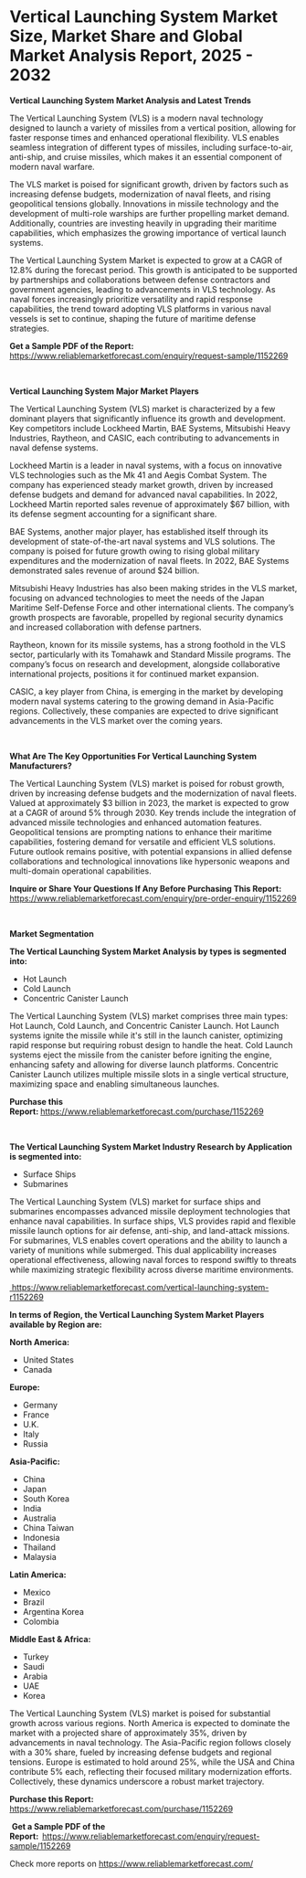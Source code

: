<p><h1>Vertical Launching System Market Size, Market Share and Global Market Analysis Report, 2025 - 2032</h1></p><p><strong>Vertical Launching System Market Analysis and Latest Trends</strong></p>
<p><p>The Vertical Launching System (VLS) is a modern naval technology designed to launch a variety of missiles from a vertical position, allowing for faster response times and enhanced operational flexibility. VLS enables seamless integration of different types of missiles, including surface-to-air, anti-ship, and cruise missiles, which makes it an essential component of modern naval warfare.</p><p>The VLS market is poised for significant growth, driven by factors such as increasing defense budgets, modernization of naval fleets, and rising geopolitical tensions globally. Innovations in missile technology and the development of multi-role warships are further propelling market demand. Additionally, countries are investing heavily in upgrading their maritime capabilities, which emphasizes the growing importance of vertical launch systems.</p><p>The Vertical Launching System Market is expected to grow at a CAGR of 12.8% during the forecast period. This growth is anticipated to be supported by partnerships and collaborations between defense contractors and government agencies, leading to advancements in VLS technology. As naval forces increasingly prioritize versatility and rapid response capabilities, the trend toward adopting VLS platforms in various naval vessels is set to continue, shaping the future of maritime defense strategies.</p></p>
<p><strong>Get a Sample PDF of the Report:&nbsp;</strong> <a href="https://www.reliablemarketforecast.com/enquiry/request-sample/1152269?utm_campaign=2470&utm_medium=2&utm_source=Github&utm_content=ia&utm_term=19022025&utm_id=vertical-launching-system">https://www.reliablemarketforecast.com/enquiry/request-sample/1152269</a></p>
<p>&nbsp;</p>
<p><strong>Vertical Launching System Major Market Players</strong></p>
<p><p>The Vertical Launching System (VLS) market is characterized by a few dominant players that significantly influence its growth and development. Key competitors include Lockheed Martin, BAE Systems, Mitsubishi Heavy Industries, Raytheon, and CASIC, each contributing to advancements in naval defense systems.</p><p>Lockheed Martin is a leader in naval systems, with a focus on innovative VLS technologies such as the Mk 41 and Aegis Combat System. The company has experienced steady market growth, driven by increased defense budgets and demand for advanced naval capabilities. In 2022, Lockheed Martin reported sales revenue of approximately $67 billion, with its defense segment accounting for a significant share.</p><p>BAE Systems, another major player, has established itself through its development of state-of-the-art naval systems and VLS solutions. The company is poised for future growth owing to rising global military expenditures and the modernization of naval fleets. In 2022, BAE Systems demonstrated sales revenue of around $24 billion.</p><p>Mitsubishi Heavy Industries has also been making strides in the VLS market, focusing on advanced technologies to meet the needs of the Japan Maritime Self-Defense Force and other international clients. The company’s growth prospects are favorable, propelled by regional security dynamics and increased collaboration with defense partners.</p><p>Raytheon, known for its missile systems, has a strong foothold in the VLS sector, particularly with its Tomahawk and Standard Missile programs. The company’s focus on research and development, alongside collaborative international projects, positions it for continued market expansion. </p><p>CASIC, a key player from China, is emerging in the market by developing modern naval systems catering to the growing demand in Asia-Pacific regions. Collectively, these companies are expected to drive significant advancements in the VLS market over the coming years.</p></p>
<p>&nbsp;</p>
<p><strong>What Are The Key Opportunities For Vertical Launching System Manufacturers?</strong></p>
<p><p>The Vertical Launching System (VLS) market is poised for robust growth, driven by increasing defense budgets and the modernization of naval fleets. Valued at approximately $3 billion in 2023, the market is expected to grow at a CAGR of around 5% through 2030. Key trends include the integration of advanced missile technologies and enhanced automation features. Geopolitical tensions are prompting nations to enhance their maritime capabilities, fostering demand for versatile and efficient VLS solutions. Future outlook remains positive, with potential expansions in allied defense collaborations and technological innovations like hypersonic weapons and multi-domain operational capabilities.</p></p>
<p><strong>Inquire or Share Your Questions If Any Before Purchasing This Report:</strong> <a href="https://www.reliablemarketforecast.com/enquiry/pre-order-enquiry/1152269?utm_campaign=2470&utm_medium=2&utm_source=Github&utm_content=ia&utm_term=19022025&utm_id=vertical-launching-system">https://www.reliablemarketforecast.com/enquiry/pre-order-enquiry/1152269</a></p>
<p>&nbsp;</p>
<p><strong>Market Segmentation</strong></p>
<p><strong>The Vertical Launching System Market Analysis by types is segmented into:</strong></p>
<p><ul><li>Hot Launch</li><li>Cold Launch</li><li>Concentric Canister Launch</li></ul></p>
<p><p>The Vertical Launching System (VLS) market comprises three main types: Hot Launch, Cold Launch, and Concentric Canister Launch. Hot Launch systems ignite the missile while it's still in the launch canister, optimizing rapid response but requiring robust design to handle the heat. Cold Launch systems eject the missile from the canister before igniting the engine, enhancing safety and allowing for diverse launch platforms. Concentric Canister Launch utilizes multiple missile slots in a single vertical structure, maximizing space and enabling simultaneous launches.</p></p>
<p><strong>Purchase this Report:&nbsp;</strong><a href="https://www.reliablemarketforecast.com/purchase/1152269?utm_campaign=2470&utm_medium=2&utm_source=Github&utm_content=ia&utm_term=19022025&utm_id=vertical-launching-system">https://www.reliablemarketforecast.com/purchase/1152269</a></p>
<p>&nbsp;</p>
<p><strong>The Vertical Launching System Market Industry Research by Application is segmented into:</strong></p>
<p><ul><li>Surface Ships</li><li>Submarines</li></ul></p>
<p><p>The Vertical Launching System (VLS) market for surface ships and submarines encompasses advanced missile deployment technologies that enhance naval capabilities. In surface ships, VLS provides rapid and flexible missile launch options for air defense, anti-ship, and land-attack missions. For submarines, VLS enables covert operations and the ability to launch a variety of munitions while submerged. This dual applicability increases operational effectiveness, allowing naval forces to respond swiftly to threats while maximizing strategic flexibility across diverse maritime environments.</p></p>
<p><a href="https://www.reliablemarketforecast.com/vertical-launching-system-r1152269?utm_campaign=2470&utm_medium=2&utm_source=Github&utm_content=ia&utm_term=19022025&utm_id=vertical-launching-system">&nbsp;https://www.reliablemarketforecast.com/vertical-launching-system-r1152269</a></p>
<p><strong>In terms of Region, the Vertical Launching System Market Players available by Region are:</strong></p>
<p>
    <p> <strong> North America: </strong>
        <ul>
            <li>United States</li>
            <li>Canada</li>
        </ul>
        </p> 
    <p> <strong> Europe: </strong>
        <ul>
            <li>Germany</li>
            <li>France</li>
            <li>U.K.</li>
            <li>Italy</li>
            <li>Russia</li>
        </ul>
        </p> 
    <p> <strong> Asia-Pacific: </strong>
        <ul>
            <li>China</li>
            <li>Japan</li>
            <li>South Korea</li>
            <li>India</li>
            <li>Australia</li>
            <li>China Taiwan</li>
            <li>Indonesia</li>
            <li>Thailand</li>
            <li>Malaysia</li>
        </ul>
        </p> 
    <p> <strong> Latin America: </strong>
        <ul>
            <li>Mexico</li>
            <li>Brazil</li>
            <li>Argentina Korea</li>
            <li>Colombia</li>
        </ul>
        </p> 
    <p> <strong> Middle East & Africa: </strong>
        <ul>
            <li>Turkey</li>
            <li>Saudi</li>
            <li>Arabia</li>
            <li>UAE</li>
            <li>Korea</li>
        </ul>
    </p>
    </p>
<p><p>The Vertical Launching System (VLS) market is poised for substantial growth across various regions. North America is expected to dominate the market with a projected share of approximately 35%, driven by advancements in naval technology. The Asia-Pacific region follows closely with a 30% share, fueled by increasing defense budgets and regional tensions. Europe is estimated to hold around 25%, while the USA and China contribute 5% each, reflecting their focused military modernization efforts. Collectively, these dynamics underscore a robust market trajectory.</p></p>
<p><strong>Purchase this Report: </strong><a href="https://www.reliablemarketforecast.com/purchase/1152269?utm_campaign=2470&utm_medium=2&utm_source=Github&utm_content=ia&utm_term=19022025&utm_id=vertical-launching-system">https://www.reliablemarketforecast.com/purchase/1152269</a></p>
<p>&nbsp;<strong>Get a Sample PDF of the Report:&nbsp;&nbsp;</strong><a href="https://www.reliablemarketforecast.com/enquiry/request-sample/1152269?utm_campaign=2470&utm_medium=2&utm_source=Github&utm_content=ia&utm_term=19022025&utm_id=vertical-launching-system">https://www.reliablemarketforecast.com/enquiry/request-sample/1152269</a></p>
<p><strong></strong></p>
<p>Check more reports on <a href="https://www.reliablemarketforecast.com/?utm_campaign=2470&utm_medium=2&utm_source=Github&utm_content=ia&utm_term=19022025&utm_id=vertical-launching-system">https://www.reliablemarketforecast.com/</a></p>